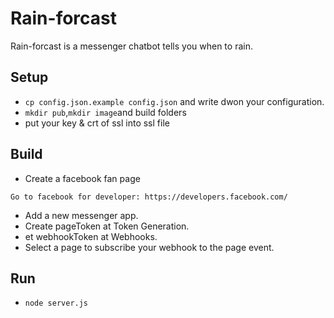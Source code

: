 # Rain-forcast
Rain-forcast is a messenger  chatbot tells you when to rain.

## Setup
* `cp config.json.example config.json` and write dwon your configuration.
* `mkdir pub`,`mkdir image`and  build folders 
* put your key & crt of ssl into ssl file

## Build
* Create a facebook fan page  
```
Go to facebook for developer: https://developers.facebook.com/
```
* Add a new messenger app.
* Create pageToken at Token Generation.
* et webhookToken at Webhooks. 
* Select a page to subscribe your webhook to the page event.

## Run
* `node server.js`

